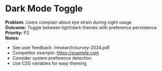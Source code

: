 # Dark Mode Toggle

**Problem:** Users complain about eye strain during night usage  
**Outcome:** Toggle between light/dark themes with preference persistence  
**Priority:** P2  
**Notes:** 
- See user feedback: /research/survey-2024.pdf
- Competitor example: https://example.com
- Consider system preference detection
- Use CSS variables for easy theming